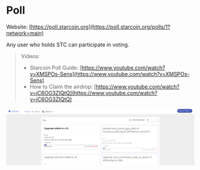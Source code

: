 # Poll

Website: [https://poll.starcoin.org](https://poll.starcoin.org/polls/1?network=main)

Any user who holds STC can participate in voting.



> Videos:
>
> * Starcoin Poll Guide: [https://www.youtube.com/watch?v=XMSPOs-Sens](https://www.youtube.com/watch?v=XMSPOs-Sens)
> * How to Claim the airdrop: [https://www.youtube.com/watch?v=jC6OG3ZIQtQ](https://www.youtube.com/watch?v=jC6OG3ZIQtQ)

![](<../.gitbook/assets/image (20).png>)
